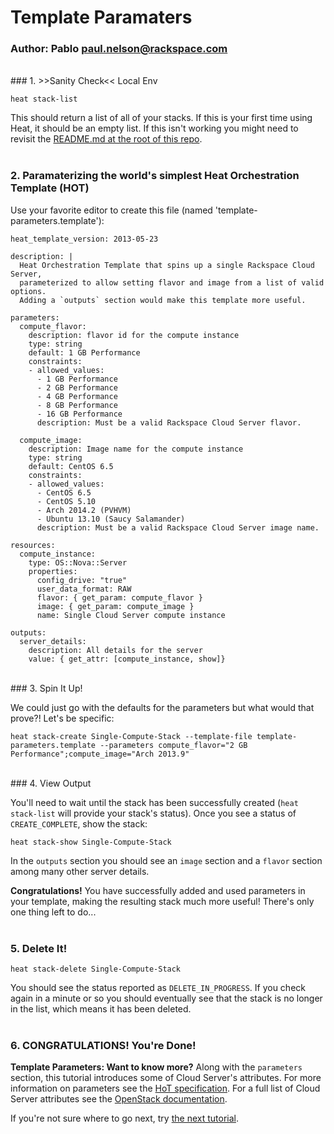 # Template Paramaters
### Author: Pablo <paul.nelson@rackspace.com>
</br>
### 1. >>Sanity Check<< Local Env

```shell
heat stack-list
```

This should return a list of all of your stacks. If this is your first time using Heat, it should be an empty list. If this isn't working you might need to revisit the [README.md at the root of this repo](/).
</br>
</br>
### 2. Paramaterizing the world's simplest Heat Orchestration Template (HOT)

Use your favorite editor to create this file (named 'template-parameters.template'):

```shell
heat_template_version: 2013-05-23

description: |
  Heat Orchestration Template that spins up a single Rackspace Cloud Server,
  parameterized to allow setting flavor and image from a list of valid options.
  Adding a `outputs` section would make this template more useful.

parameters:
  compute_flavor:
    description: flavor id for the compute instance
    type: string
    default: 1 GB Performance
    constraints:
    - allowed_values:
      - 1 GB Performance
      - 2 GB Performance
      - 4 GB Performance
      - 8 GB Performance
      - 16 GB Performance
      description: Must be a valid Rackspace Cloud Server flavor.

  compute_image:
    description: Image name for the compute instance
    type: string
    default: CentOS 6.5
    constraints:
    - allowed_values:
      - CentOS 6.5
      - CentOS 5.10
      - Arch 2014.2 (PVHVM)
      - Ubuntu 13.10 (Saucy Salamander)
      description: Must be a valid Rackspace Cloud Server image name.

resources:
  compute_instance:
    type: OS::Nova::Server
    properties:
      config_drive: "true"
      user_data_format: RAW
      flavor: { get_param: compute_flavor }
      image: { get_param: compute_image }
      name: Single Cloud Server compute instance

outputs:
  server_details:
    description: All details for the server
    value: { get_attr: [compute_instance, show]}
```
</br>
### 3. Spin It Up!

We could just go with the defaults for the parameters but what would that prove?! Let's be specific:

```shell
heat stack-create Single-Compute-Stack --template-file template-parameters.template --parameters compute_flavor="2 GB Performance";compute_image="Arch 2013.9"
```

</br>
### 4. View Output

You'll need to wait until the stack has been successfully created (`heat stack-list` will provide your stack's status). Once you see a status of `CREATE_COMPLETE`, show the stack:

```shell
heat stack-show Single-Compute-Stack
```

In the `outputs` section you should see an `image` section and a `flavor` section among many other server details.

__Congratulations!__ You have successfully added and used parameters in your template, making the resulting stack much more useful! There's only one thing left to do...
</br>
</br>
### 5. Delete It!

```shell
heat stack-delete Single-Compute-Stack
```

You should see the status reported as `DELETE_IN_PROGRESS`. If you check again in a minute or so you should eventually see that the stack is no longer in the list, which means it has been deleted.
</br>
</br>
### 6. CONGRATULATIONS! You're Done!

__Template Parameters: Want to know more?__ Along with the `parameters` section, this tutorial introduces some of Cloud Server's attributes. For more information on parameters see the <a href="http://docs.openstack.org/developer/heat/template_guide/hot_spec.html#parameters-section" target="_blank">HoT specification</a>. For a full list of Cloud Server attributes see the <a href="http://docs.openstack.org/developer/heat/template_guide/openstack.html#OS::Nova::Server" target="_blank">OpenStack documentation</a>.

If you're not sure where to go next, try [the next tutorial](/109.Resource-Groups).
